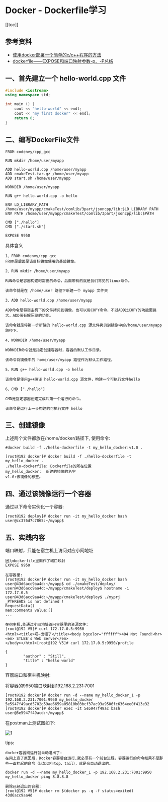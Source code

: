 # Docker - Dockerfile学习

[[toc]]

## 参考资料

* [使用docker部署一个简单的c/c++程序的方法](https://freexyz.cn/server/60289.html)
* [dockerfile——EXPOSE和端口映射参数-p、-P总结](https://blog.csdn.net/qq_17639365/article/details/86655177)

## 一、首先建立一个 hello-world.cpp 文件

```cpp
#include <iostream>
using namespace std;

int main () {
	cout << "hello-world" << endl;
	cout << "my first docker" << endl;
	return 0;
}
```

## 二、编写DockerFile文件

```
FROM codenvy/cpp_gcc 

RUN mkdir /home/user/myapp

ADD hello-world.cpp /home/user/myapp
ADD cmakeTest.tar.gz /home/user/myapp
ADD start.sh /home/user/myapp

WORKDIR /home/user/myapp

RUN g++ hello-world.cpp -o hello

ENV LD_LIBRARY_PATH /home/user/myapp/cmakeTest/comlib/3part/jsoncpp/lib:$LD_LIBRARY_PATH
ENV PATH /home/user/myapp/cmakeTest/comlib/3part/jsoncpp/lib:$PATH

CMD ["./hello"]
CMD ["./start.sh"]

EXPOSE 9950
```

具体含义
```
1、FROM codenvy/cpp_gcc
FROM是后面是该目标镜像使用的基础镜像。

2、RUN mkdir /home/user/myapp

RUN命令是容器构建时需要的命令，后面带有的就是我们常见的linux命令。

该命令就是在 /home/user 路径下新建一个 myapp 文件夹

3、ADD hello-world.cpp /home/user/myapp

ADD命令是将宿主机下的文件拷贝到镜像，也可以用COPY命令，不过ADD比COPY的功能更强大，ADD带有解压缩的功能。

该命令就是将第一步新建的 hello-world.cpp 源文件拷贝到镜像中的/home/user/myapp 路径下。

4、WORKDIR /home/user/myapp

WORKDIR命令就是指定创建容器时，容器的默认工作目录。

该命令将镜像中的 home/user/myapp 路径作为默认工作路径。

5、RUN g++ hello-world.cpp -o hello

该命令是使用g++编译 hello-world.cpp 源文件，构建一个可执行文件hello

6、CMD ["./hello"]

CMD是指定容器创建完成后第一个运行的命令。

该命令是运行上一步构建的可执行文件 hello
```

## 三、创建镜像

上述两个文件都放在/home/docker/路径下, 使用命令:

```
#docker build -f ./hello-dockerfile -t my_hello_docker:v1.0 .

[root@192 docker]# docker build -f ./hello-dockerfile -t my_hello_docker .
./hello-dockerfile: Dockerfile的所在位置
my_hello_docker:  新建的镜像的名字
v1.0:该镜像的标签。
```

## 四、通过该镜像运行一个容器

通过以下命令实例化一个容器:
```
[root@192 deploy]# docker run -it my_hello_docker bash
user@cc376d7c7865:~/myapp$

```


## 五、实践内容

端口映射，只能在宿主机上访问对应小网地址
```
因为dockerfile里面作了端口映射
EXPOSE 9950

在容器里:
[root@192 docker]# docker run -it my_hello_docker bash
user@43d6acc9aa4d:~/myapp$ cd ./cmakeTest/deploy/
user@43d6acc9aa4d:~/myapp/cmakeTest/deploy$ hostname -i
172.17.0.5
user@43d6acc9aa4d:~/myapp/cmakeTest/deploy$ ./myprj
_PTHREADS is not defined !
RequestData()
mem:comments value:[]
...

在宿主机,能通过小网地址访问容器里的资源文件:
[root@192 V5]# curl 172.17.0.5:9950
<html><title>哎~出错了</title><body bgcolor="ffffff">404 Not Found!<hr><em> STLBE's Web Server</em>
</body></html>[root@192 V5]# curl 172.17.0.5:9950/profile

{
        "author" : "Still",
        "title" : "hello world"
}
```


容器端口和宿主机映射:

将容器的9950端口映射到192.168.2.231:7001
```
[root@192 docker]# docker run -d --name my_hello_docker_1 -p 192.168.2.231:7001:9950 my_hello_docker
5e5947f49acd5702d59ae6659a05810b03bcf37ac93a9506fc6364ee0f413e32
[root@192 docker]# docker exec -it 5e5947f49ac bash
user@5e5947f49acd:~/myapp$
```

在postman上测试图如下:

![1](/_images/devops/docker/postman测试.png)


tips:

```
docker容器刚运行就自动退出了:
在网上查了原因后，Docker容器后台运行,就必须有一个前台进程，容器运行的命令如果不是那些一直挂起的命令（比如运行top，tail），就是会自动退出的。

docker run -d --name my_hello_docker_1 -p 192.168.2.231:7001:9950 my_hello_docker ping 8.8.8.8

删除已经退出的容器:
[root@192 V5]# docker rm $(docker ps -q -f status=exited)
43d6acc9aa4d

```
